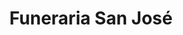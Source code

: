---
title: "Funeraria San José"
url: /los-lagos/funeraria-san-jose/
shop: directores de funerarias
---